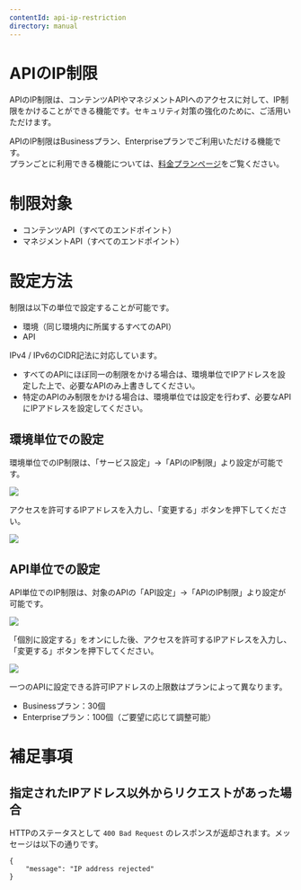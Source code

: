 ```yaml
---
contentId: api-ip-restriction
directory: manual
---
```


# APIのIP制限

APIのIP制限は、コンテンツAPIやマネジメントAPIへのアクセスに対して、IP制限をかけることができる機能です。セキュリティ対策の強化のために、ご活用いただけます。

APIのIP制限はBusinessプラン、Enterpriseプランでご利用いただける機能です。  
プランごとに利用できる機能については、[料金プランページ](https://microcms.io/pricing)をご覧ください。

制限対象
====

*   コンテンツAPI（すべてのエンドポイント）
*   マネジメントAPI（すべてのエンドポイント）

設定方法
====

制限は以下の単位で設定することが可能です。

*   環境（同じ環境内に所属するすべてのAPI）
*   API

IPv4 / IPv6のCIDR記法に対応しています。

*   すべてのAPIにほぼ同一の制限をかける場合は、環境単位でIPアドレスを設定した上で、必要なAPIのみ上書きしてください。
*   特定のAPIのみ制限をかける場合は、環境単位では設定を行わず、必要なAPIにIPアドレスを設定してください。

環境単位での設定
--------

環境単位でのIP制限は、「サービス設定」→「APIのIP制限」より設定が可能です。  
  
![](https://images.microcms-assets.io/assets/d6af1616730544a596d299c20834f460/38b0809fba3443a7ac2e25ba3f3c789e/CleanShot%202024-04-17%20at%205%E2%80%AF.19.07%402x.png)  
  
アクセスを許可するIPアドレスを入力し、「変更する」ボタンを押下してください。  
  
![](https://images.microcms-assets.io/assets/d6af1616730544a596d299c20834f460/6ef0ef29d3ba433abf169b63f69d3ced/CleanShot%202024-04-17%20at%205%E2%80%AF.30.40%402x.png)  

API単位での設定
---------

API単位でのIP制限は、対象のAPIの「API設定」→「APIのIP制限」より設定が可能です。  
  
![](https://images.microcms-assets.io/assets/d6af1616730544a596d299c20834f460/1aa6cfaca6c14f7fa37bf3dc05de5def/CleanShot%202024-04-18%20at%2010%E2%80%AF.18.14%402x.png)  
  
「個別に設定する」をオンにした後、アクセスを許可するIPアドレスを入力し、「変更する」ボタンを押下してください。  
  
![](https://images.microcms-assets.io/assets/d6af1616730544a596d299c20834f460/850b9496d9c9445ea282a5ac06bba9cf/CleanShot%202024-04-18%20at%2010%E2%80%AF.22.24%402x.png)

一つのAPIに設定できる許可IPアドレスの上限数はプランによって異なります。

*   Businessプラン：30個
*   Enterpriseプラン：100個（ご要望に応じて調整可能）

補足事項
====

指定されたIPアドレス以外からリクエストがあった場合
--------------------------

HTTPのステータスとして `400 Bad Request` のレスポンスが返却されます。メッセージは以下の通りです。

    {
        "message": "IP address rejected"
    }